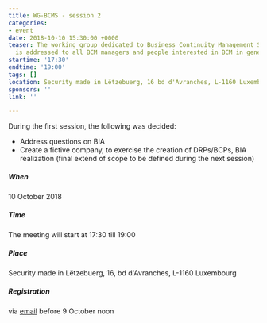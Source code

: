 ```yaml
---
title: WG-BCMS - session 2
categories:
- event
date: 2018-10-10 15:30:00 +0000
teaser: The working group dedicated to Business Continuity Management System (BCMS)
  is addressed to all BCM managers and people interested in BCM in general.
startime: '17:30'
endtime: '19:00'
tags: []
location: Security made in Lëtzebuerg, 16 bd d'Avranches, L-1160 Luxembourg
sponsors: ''
link: ''

---
```

During the first session, the following was decided:

* Address questions on BIA
* Create a fictive company, to exercise the creation of DRPs/BCPs, BIA realization (final extend of scope to be defined during the next session)

##### When

10 October 2018

##### Time

The meeting will start at 17:30 till 19:00

##### Place

Security made in Lëtzebuerg, 16, bd d'Avranches, L-1160 Luxembourg

##### Registration

via [email](mailto:margot.hartman@securitymadein.lu) before 9 October noon
